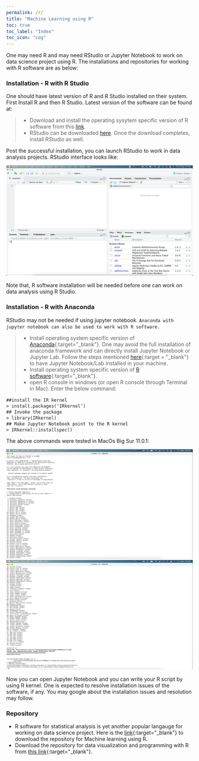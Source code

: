 ```yaml
---
permalink: /r/
title: "Machine Learning using R"
toc: true
toc_label: "Index"
toc_icon: "cog"
---
```

One may need R and may need RStudio or Jupyter Notebook  to work on data science project using R. The installations and repositories for working with R software are as below:

### Installation - R with R Studio
One should have latest version of R and R Studio installed on their system. First Install R and then R Studio. Latest version of the software can be found at: 

  > *  Download and install the operating sysytem specific version of R software from this [link](https://cran.r-project.org/).
  > *  RStudio can be downloaded [here](https://www.rstudio.com/products/rstudio/download). Once the download completes, install RStudio as well.

Post the successful installation, you can launch RStudio to work in data analysis projects. RStudio interface looks like:
 
![image](/assets/images/RStudio.png)

Note that, R software installation will be needed before one can work on data analysis using R Studio.

### Installation - R with Anaconda 
RStudio may not be needed if using jupyter notebook. `Anaconda with jupyter notebook can also be used to work with R software.` 

> * Install operating system specific version of [Anaconda](https://www.anaconda.com/products/individual){:target="_blank"}. One may avoid the full installation of anaconda framework and can directly install Jupyter Notebook or Jupyter Lab. Follow the steps mentioned [here](https://jupyter.org/install){:target = "_blank"} to have Jupyter Notebook/Lab installed in your machine.
> * Install operating system specific version of [R software](https://cran.r-project.org/){:target="_blank"}.
> * open R console in windows (or open R console through Terminal in Mac). Enter the below command:

    ##install the IR kernel
    > install.packages('IRkernel’) 
    ## Invoke the package
    > library(IRkernel)
    ## Make Jupyter Notebook point to the R kernel
    > IRkernel::installspec() 
    
 The above commands were tested in MacOs Big Sur 11.0.1:
 
![image](/assets/images/JupyterR1.png)
![image](/assets/images/JupyterR2.png)

Now you can open Jupyter Notebook and you can write your R script by using R kernel. One is expected to resolve installation issues of the software, if any. You may google about the installation issues and resolution may follow.

### Repository
* R software for statistical analysis is yet another popular langauge for working on data science project. Here is the  [link](https://github.com/rahul235/ML_using_R/archive/refs/tags/v1.0.zip){:target="_blank"} to download the repository for Machine learning using R.
* Download the repository for data visualization and programming with R from [this link](https://github.com/rahul235/R_Programming/archive/refs/tags/v1.0.zip){:target="_blank"}.
